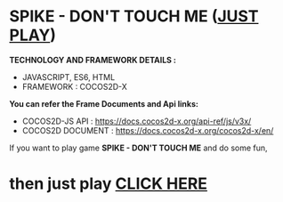 # SPIKE - DON'T TOUCH ME (<a href="https://kmirazul.github.io/spike-dont-touch-me/">JUST PLAY</a>)

**TECHNOLOGY AND FRAMEWORK DETAILS :**
- JAVASCRIPT, ES6, HTML
- FRAMEWORK : COCOS2D-X

**You can refer the Frame Documents and Api links:**
- COCOS2D-JS API   : https://docs.cocos2d-x.org/api-ref/js/v3x/
- COCOS2D DOCUMENT : https://docs.cocos2d-x.org/cocos2d-x/en/

If you want to play game **SPIKE - DON'T TOUCH ME** and do some fun,
# then just play **<a href="https://kmirazul.github.io/spike-dont-touch-me/">CLICK HERE</a>**



